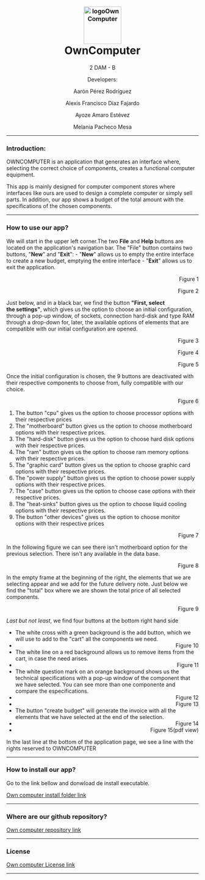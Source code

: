 <h1 style="text-align: center;"><img src="https://images.vexels.com/media/users/3/153156/isolated/preview/9ce84f06c10bdd87608f48fc2e599661-icono-de-computadora-de-juegos-by-vexels.png" alt="logoOwnComputer" width="98" height="98" style="font-size: 16px; display: block; margin-left: auto; margin-right: auto;" />OwnComputer</h1>
<p style="text-align: center;">2 DAM - B</p>
<p style="text-align: center;">Developers:</p>
<p style="text-align: center;">Aar&oacute;n P&eacute;rez Rodr&iacute;guez</p>
<p style="text-align: center;">Alexis Francisco D&iacute;az Fajardo</p>
<p style="text-align: center;">Ayoze Amaro Est&eacute;vez</p>
<p style="text-align: center;">Melania Pacheco Mesa</p>
<hr />
<h3 style="text-align: left;">Introduction:</h3>
<p>OWNCOMPUTER is an application that generates an interface where, selecting the correct choice of components, creates a functional computer equipment.</p>
<p>This app is mainly designed for computer component stores where interfaces like ours are used to design a complete computer or simply sell parts. In addition, our app shows a budget of the total amount with the specifications of the chosen components.</p>
<p></p>
<hr />
<h3>How to use our app?</h3>
<p>We will start in the upper left corner.The two <strong>File</strong> and <strong>Help</strong> buttons are located on the application's navigation bar.&nbsp;The "File" button contains two buttons, "<strong>New</strong>" and "<strong>Exit</strong>": - "<strong>New</strong>" allows us to empty the entire interface to create a new budget, emptying the entire interface - "<strong>Exit</strong>" allows us to exit the application.</p>
<p></p>
<p style="text-align: right;">Figure 1</p>
<p style="text-align: right;">Figure 2</p>
<p>Just below, and in a black bar, we find the button&nbsp;<strong>"First, select the&nbsp;settings"</strong>, which gives us the option to choose an initial configuration, through a pop-up window, of sockets, connection hard-disk and type RAM through a drop-down for, later, the available options of elements that are compatible with our initial configuration are opened.</p>
<p></p>
<p style="text-align: right;">Figure 3</p>
<p style="text-align: right;">Figure 4</p>
<p style="text-align: right;">Figure 5</p>
<p>Once the initial configuration is chosen, the 9 buttons are deactivated with their respective components to choose from, fully compatible with our choice.</p>
<p></p>
<p style="text-align: right;">Figure 6</p>
<ol>
<li>The button "cpu" gives us the option to choose processor options with their respective prices</li>
<li>The "motherboard" button gives us the option to choose motherboard options with their respective prices.</li>
<li>The "hard-disk" button gives us the option to choose hard disk options with their respective prices.</li>
<li>The "ram" button gives us the option to choose ram memory options with their respective prices.</li>
<li>The "graphic card" button gives us the option to choose graphic card options with their respective prices.</li>
<li>The "power supply" button gives us the option to choose power supply options with their respective prices.</li>
<li>The "case" button gives us the option to choose case options with their respective prices.</li>
<li>The "heat-sinks" button gives us the option to choose liquid cooling options with their respective prices.</li>
<li>The button "other devices" gives us the option to choose monitor options with their respective prices</li>
</ol>
<p style="text-align: right;">Figure 7</p>
<p style="text-align: left;">In the following figure we can see there isn't motherboard option for the previous selection. There isn't any available in the data base.</p>
<p style="text-align: right;">Figure 8</p>
<p>In the empty frame at the beginning of the right, the elements that we are selecting appear and we add for the future delivery note. Just below we find the "total" box where we are shown the total price of all selected components.</p>
<p style="text-align: right;">Figure 9</p>
<p><em>Last but not least</em>, we find four buttons at the bottom right hand side</p>
<ul>
<li>The white cross with a green background is the add button, which we will use to add to the "cart" all the components we need.</li>
<li style="text-align: right;">Figure 10</li>
<li>The white line on a red background allows us to remove items from the cart, in case the need arises.</li>
<li style="text-align: right;">Figure 11</li>
<li>The white question mark on an orange background shows us the technical specifications with a pop-up window of the component that we have selected. You can see more than one componente and compare the especifications.</li>
<li style="text-align: right;">Figure 12</li>
<li style="text-align: right;">Figure 13</li>
<li>The button "create budget" will generate the invoice with all the elements that we have selected at the end of the selection.</li>
<li style="text-align: right;">Figure 14</li>
<li style="text-align: right;">Figure 15(pdf view)</li>
</ul>
<p>In the last line at the bottom of the application page, we see a line with the rights reserved to OWNCOMPUTER</p>
<hr />
<h3>How to install our app?</h3>
<p>Go to the link bellow and donwload de install&nbsp;<span>executable.</span></p>
<p><a href="">Own computer install folder link</a></p>
<hr />
<h3>Where are our github repository?</h3>
<p><a href="https://github.com/dam-dad/OwnComputerTPV&amp;nbsp">Own computer repository link</a></p>
<hr />
<h3>License</h3>
<p><a href="https://github.com/dam-dad/OwnComputerTPV/blob/main/LICENSE">Own computer License link</a></p>
<hr />
<p></p>
